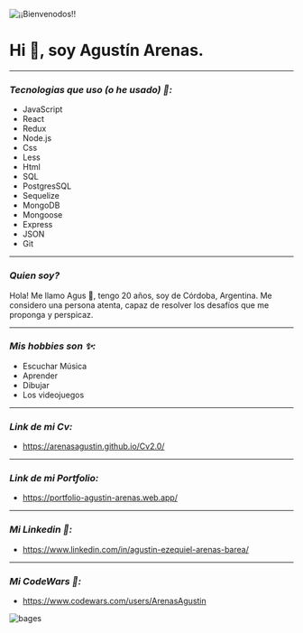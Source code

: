![¡¡Bienvenodos!!](https://user-images.githubusercontent.com/72575052/130719535-1e8e3eba-a947-4e5a-9b7f-87387a27da75.gif)
# Hi 👋, soy Agustín Arenas.

---
### _Tecnologias que uso (o he usado) 👀:_
* JavaScript
* React
* Redux
* Node.js
* Css
* Less
* Html
* SQL
* PostgresSQL
* Sequelize
* MongoDB
* Mongoose
* Express
* JSON
* Git

---
### _Quien soy?_
Hola! Me llamo Agus 👋, tengo 20 años, soy de Córdoba, Argentina. Me considero una persona atenta, capaz de resolver los desafíos que me proponga y perspicaz.

---
### _Mis hobbies son ✨:_
* Escuchar Música
* Aprender
* Dibujar
* Los videojuegos

---
### _Link de mi Cv:_
* https://arenasagustin.github.io/Cv2.0/

---
### _Link de mi Portfolio:_
* https://portfolio-agustin-arenas.web.app/

---
### _Mi Linkedin 👥:_
* https://www.linkedin.com/in/agustin-ezequiel-arenas-barea/

---
### _Mi CodeWars 👾:_

* https://www.codewars.com/users/ArenasAgustin

![bages](https://www.codewars.com/users/ArenasAgustin/badges/large)

<!---
ArenasAgustin/ArenasAgustin is a ✨ special ✨ repository because its `README.md` (this file) appears on your GitHub profile.
You can click the Preview link to take a look at your changes.
--->
